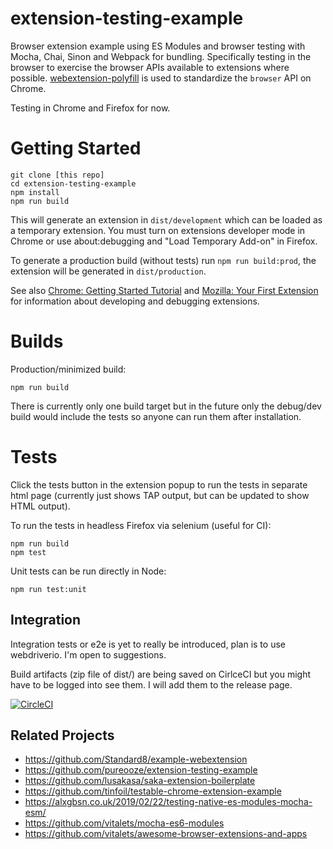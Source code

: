 # extension-testing-example

Browser extension example using ES Modules and browser testing with Mocha,
Chai, Sinon and Webpack for bundling.  Specifically testing in the browser to
exercise the browser APIs available to extensions where possible.
[webextension-polyfill](https://github.com/mozilla/webextension-polyfill) is
used to standardize the `browser` API on Chrome.

Testing in Chrome and Firefox for now.

# Getting Started

```
git clone [this repo]
cd extension-testing-example
npm install
npm run build
```

This will generate an extension in `dist/development` which can be
loaded as a temporary extension. You must turn on extensions developer
mode in Chrome or use about:debugging and "Load Temporary Add-on" in
Firefox.

To generate a production build (without tests) run `npm run
build:prod`, the extension will be generated in `dist/production`.

See also [Chrome: Getting Started
Tutorial](https://developers.chrome.com/extensions/getstarted) and
[Mozilla: Your First Extension](https://developer.mozilla.org/en-US/docs/Mozilla/Add-ons/WebExtensions/Your_first_WebExtension) for information about developing and debugging extensions.

# Builds

Production/minimized build:

```
npm run build
```

There is currently only one build target but in the future only the debug/dev
build would include the tests so anyone can run them after installation.

# Tests

Click the tests button in the extension popup to run the tests in separate html
page (currently just shows TAP output, but can be updated to show HTML output).

To run the tests in headless Firefox via selenium (useful for CI):

```
npm run build
npm test
```

Unit tests can be run directly in Node:

```
npm run test:unit
```

## Integration

Integration tests or e2e is yet to really be introduced, plan is to use
webdriverio.  I'm open to suggestions.

Build artifacts (zip file of dist/) are being saved on CirlceCI but you might
have to be logged into see them.  I will add them to the release page.

[![CircleCI](https://circleci.com/gh/mandric/extension-testing-example.svg?style=svg)](https://circleci.com/gh/mandric/extension-testing-example)

## Related Projects

- https://github.com/Standard8/example-webextension
- https://github.com/pureooze/extension-testing-example
- https://github.com/lusakasa/saka-extension-boilerplate
- https://github.com/tinfoil/testable-chrome-extension-example
- https://alxgbsn.co.uk/2019/02/22/testing-native-es-modules-mocha-esm/
- https://github.com/vitalets/mocha-es6-modules
- https://github.com/vitalets/awesome-browser-extensions-and-apps

